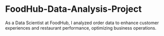 # FoodHub-Data-Analysis-Project
 As a Data Scientist at FoodHub, I analyzed order data to enhance customer experiences and restaurant performance, optimizing business operations.

